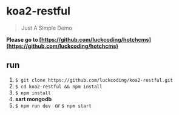 # koa2-restful

> Just A Simple Demo

**Please go to [https://github.com/luckcoding/hotchcms](https://github.com/luckcoding/hotchcms)**


## run

1. `$ git clone https://github.com/luckcoding/koa2-restful.git`
2. `$ cd koa2-restful && npm install`
3. `$ npm install`
4. **sart mongodb**
5. `$ npm run dev ` or `$ npm start`

